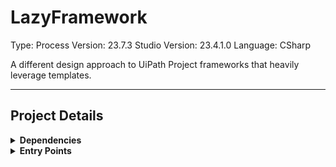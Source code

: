 # LazyFramework
Type: Process
Version: 23.7.3
Studio Version: 23.4.1.0
Language: CSharp

A different design approach to UiPath Project frameworks that heavily leverage templates.

<hr />

## Project Details
<details>
    <summary>
    <b>Dependencies</b>
    </summary>

| Name | Version |
|  --- | ---  |
| Cronos | 0.7.1 |
| Microsoft.CodeAnalysis.Common | 4.5.0-2.22527.10 |
| Microsoft.CodeAnalysis.CSharp | 4.5.0-2.22527.10 |
| UiPath.Excel.Activities | 2.20.1 |
| UiPath.Form.Activities | 2.0.3 |
| UiPath.FormActivityLibrary | 2.0.5 |
| UiPath.FormActivityLibrary.Contracts | 2.0.5 |
| UiPath.Mail.Activities | 1.20.2 |
| UiPath.Persistence.Activities | 1.4.6 |
| UiPath.System.Activities | 23.4.3 |
| UiPath.Testing.Activities | 23.4.1 |


</details>
<details>
    <summary>
    <b>Entry Points</b>
    </summary>

- C:\Users\eyash\Documents\UiPath\LazyFramework\Dispatcher.xaml


</details>